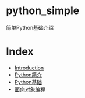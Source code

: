 # python_simple
简单Python基础介绍
# Index

* [Introduction](README.md)
* [Python简介](Python简介.md)
* [Python基础](Python基础.md)
* [面向对象编程](面向对象编程.md)